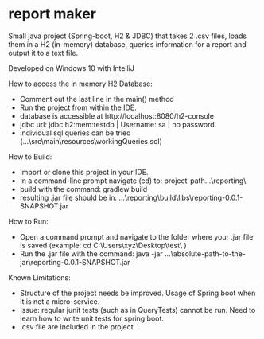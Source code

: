 # report maker
Small java project (Spring-boot, H2 & JDBC) that takes 2 .csv files, loads them in a H2 (in-memory) database, queries information for a report and output it to a text file.

Developed on Windows 10 with IntelliJ

How to access the in memory H2 Database:
- Comment out the last line in the main() method
- Run the project from within the IDE.
- database is accessible at http://localhost:8080/h2-console
- jdbc url: jdbc:h2:mem:testdb | Username: sa | no password.
- individual sql queries can be tried (...\src\main\resources\workingQueries.sql)

How to Build:
- Import or clone this project in your IDE.
- In a command-line prompt navigate (cd) to: project-path...\reporting\
- build with the command: gradlew build
- resulting .jar file should be in: ...\reporting\build\libs\reporting-0.0.1-SNAPSHOT.jar

How to Run:
- Open a command prompt and navigate to the folder where your .jar file is saved (example: cd C:\Users\xyz\Desktop\test\ )
- Run the .jar file with the command: java -jar ...\absolute-path-to-the-jar\reporting-0.0.1-SNAPSHOT.jar

Known Limitations: 
- Structure of the project needs be improved. Usage of Spring boot when it is not a micro-service.
- Issue: regular junit tests (such as in QueryTests) cannot be run. Need to learn how to write unit tests for spring boot.
- .csv file are included in the project.

